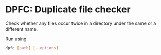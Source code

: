 # DPFC: Duplicate file checker

Check whether any files occur twice in a directory under the same or a different name. 

Run using

```bash
dpfc [path] [--options]
```

